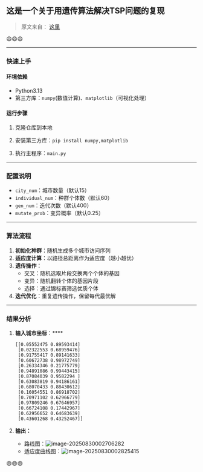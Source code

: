 ## 这是一个关于用遗传算法解决TSP问题的复现

> 原文来自： [这里](https://[![img](https://i0.hdslb.com/bfs/reply/9f3ad0659e84c96a711b88dd33f4bc2e945045e0.png)github](https://search.bilibili.com/all?from_source=webcommentline_search&keyword=github&seid=512051575622686627&from_avid=374658663&from_comid=4279056640).com/zifeiyu0531/ga-tsp)

:smile::smile::smile:



---

### 快速上手

#### 环境依赖

- Python3.13
- 第三方库：`numpy`(数值计算)、`matplotlib`（可视化处理）



#### 运行步骤

1. 克隆仓库到本地

2. 安装第三方库：`pip install numpy,matplotlib`
3. 执行主程序：`main.py`



---

### 配置说明

- `city_num`：城市数量（默认15）
- `individual_num`：种群个体数（默认60）
- `gen_num`：迭代次数（默认400）
- `mutate_prob`：变异概率（默认0.25）



---

### 算法流程

1. **初始化种群**：随机生成多个城市访问序列
2. **适应度计算**：以路径总距离作为适应度（越小越优）
3. **遗传操作**：
   - 交叉：随机选取片段交换两个个体的基因
   - 变异：随机翻转个体的基因片段
   - 选择：通过锦标赛筛选优质个体
4. **迭代优化**：重复遗传操作，保留每代最优解



___

### 结果分析

1. **输入城市坐标**：****

   ```
   [[0.05552475 0.89593414]
    [0.02322553 0.68959476]
    [0.91755417 0.89141633]
    [0.60672738 0.98972749]
    [0.26334346 0.21775779]
    [0.94891086 0.99443415]
    [0.87084039 0.9582294 ]
    [0.63083819 0.94186161]
    [0.68070433 0.88430612]
    [0.16054551 0.86918702]
    [0.70971102 0.62966779]
    [0.97809246 0.67646957]
    [0.66724108 0.17442967]
    [0.62956652 0.64683639]
    [0.43601268 0.43252467]]
   ```

2. **输出：**
   - 路线图：![image-20250830002706282](C:\Users\20436\AppData\Roaming\Typora\typora-user-images\image-20250830002706282.png)
   - 适应度曲线图：![image-20250830002825415](C:\Users\20436\AppData\Roaming\Typora\typora-user-images\image-20250830002825415.png)

:smile::smile::smile:

